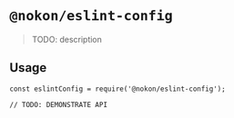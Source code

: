 # `@nokon/eslint-config`

> TODO: description

## Usage

```
const eslintConfig = require('@nokon/eslint-config');

// TODO: DEMONSTRATE API
```
